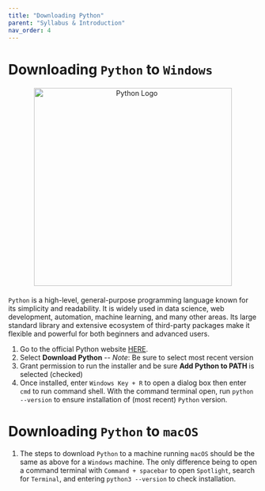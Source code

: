 ```yaml
---
title: "Downloading Python"
parent: "Syllabus & Introduction"
nav_order: 4
---
```


# Downloading <code>Python</code> to <code>Windows</code>


<div style="text-align: center; margin-bottom: 20px; margin-top: 20px;">
  <img src="{{ site.baseurl }}/assets/images/Python_logo.png" alt="Python Logo" width="400"/>
</div>


<code>Python</code> is a high-level, general-purpose programming language known for its simplicity and readability. It is widely used in data science, web development, automation, machine learning, and many other areas. Its large standard library and extensive ecosystem of third-party packages make it flexible and powerful for both beginners and advanced users.

<ol>
<li> Go to the official Python website <a href= "https://www.python.org/downloads/">HERE</a>.</li>
<li> Select <b>Download Python</b> -- <i>Note</i>: Be sure to select most recent version </li>
<li> Grant permission to run the installer and be sure <b> Add Python to PATH </b> is selected (checked) </li>
<li> Once installed, enter <code>Windows Key + R</code> to open a dialog box then enter <code>cmd</code> to run command shell. With the command terminal open, run <code>python --version</code> to ensure installation of (most recent) <code>Python</code> version.  </li>
</ol>


# Downloading <code>Python</code> to <code>macOS</code>

<ol>
<li> The steps to download <code>Python</code> to a machine running <code>macOS</code> should be the same as above for a <code>Windows</code> machine. The only difference being to open a command terminal with <code>Command + spacebar</code> to open <code>Spotlight</code>, search for <code>Terminal</code>, and entering <code>python3 --version</code> to check installation. 
</ol>